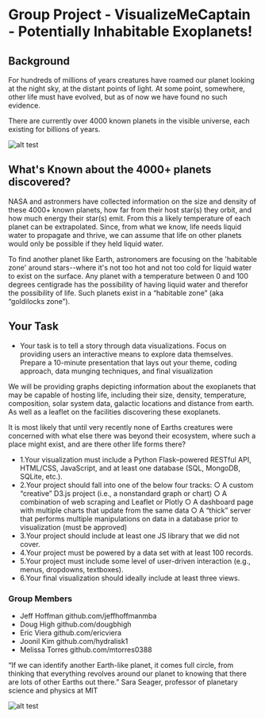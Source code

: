 # Group Project - VisualizeMeCaptain - Potentially Inhabitable Exoplanets!

## Background

For hundreds of millions of years creatures have roamed our planet looking at
the night sky, at the distant points of light. At some point, somewhere, other life must have
evolved, but as of now we have found no such evidence.  

There are currently over 4000 known planets in the visible universe, each
existing for billions of years. 

![alt test](https://github.com/jeffhoffmanmba/inhabitable_exoplanets_grp_prjt_2/blob/main/images/nasa_habitable_zone.jpg)

## What's Known about the 4000+ planets discovered?

NASA and astronmers have collected information on the size and density of these 4000+ known planets, 
how far from their host star(s) they orbit, and how much energy their star(s) emit.  From this
a likely temperature of each planet can be extrapolated. Since, from what we know, life
needs liquid water to propagate and thrive, we can assume that life on other
planets would only be possible if they held liquid water.

To find another planet like Earth, astronomers are focusing on the 'habitable zone' around 
stars--where it's not too hot and not too cold for liquid water to exist on the surface. Any planet with a 
temperature between 0 and 100 degrees centigrade has
the possibility of having liquid water and therefor the possibility of life.  Such
planets exist in a “habitable zone” (aka “goldilocks zone”).

## Your Task

* Your task is to tell a story through data visualizations. Focus on providing users an interactive means to explore data themselves. 
Prepare a 10-minute presentation that lays out your theme, coding approach, data munging techniques, and final visualization

We will be providing graphs depicting information about the exoplanets that may be capable of hosting life, including their size, density,
temperature, composition, solar system data, galactic locations and distance from earth. As well as a leaflet on the facilities discovering 
these exoplanets.

It is most likely that until very recently none of Earths creatures were concerned with what else there was beyond their
ecosystem, where such a place might exist, and are there other life forms there?

* 1.Your visualization must include a Python Flask–powered RESTful API, HTML/CSS, JavaScript, and at least one database (SQL, MongoDB, SQLite, etc.). 
* 2.Your project should fall into one of the below four tracks: 
	○ A custom “creative” D3.js project (i.e., a nonstandard graph or chart) 
	○ A combination of web scraping and Leaflet or Plotly 
	○ A dashboard page with multiple charts that update from the same data 
	○ A “thick” server that performs multiple manipulations on data in a database prior to visualization (must be approved) 
* 3.Your project should include at least one JS library that we did not cover. 
* 4.Your project must be powered by a data set with at least 100 records. 
* 5.Your project must include some level of user-driven interaction (e.g., menus, dropdowns, textboxes). 
* 6.Your final visualization should ideally include at least three views. 

### Group Members
* Jeff Hoffman github.com/jeffhoffmanmba
* Doug High github.com/dougbhigh
* Eric Viera github.com/ericviera
* Joonil Kim github.com/hydralisk1
* Melissa Torres github.com/mtorres0388

“If we can identify another Earth-like planet, it comes full circle, from thinking that everything revolves around our planet to 
knowing that there are lots of other Earths out there.” Sara Seager, professor of planetary science and physics at MIT 

![alt test](https://github.com/jeffhoffmanmba/inhabitable_exoplanets_grp_prjt_2/blob/main/images/planetTypes_d3bchart.jpg)